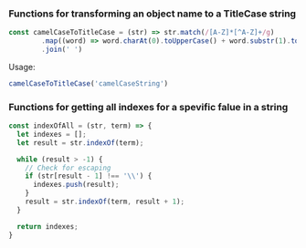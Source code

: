 ### Functions for transforming an object name to a TitleCase string
```javascript
const camelCaseToTitleCase = (str) => str.match(/[A-Z]*[^A-Z]+/g)
		.map((word) => word.charAt(0).toUpperCase() + word.substr(1).toLowerCase())
		.join(' ')
 ```
 
 Usage:
 ```javascript
 camelCaseToTitleCase('camelCaseString')
 ```
 
### Functions for getting all indexes for a spevific falue in a string
```javascript
const indexOfAll = (str, term) => {
  let indexes = [];
  let result = str.indexOf(term);

  while (result > -1) {
    // Check for escaping
    if (str[result - 1] !== '\\') {
      indexes.push(result);
    }
    result = str.indexOf(term, result + 1);
  }

  return indexes;
}
```
